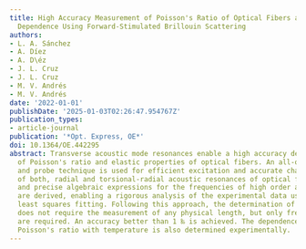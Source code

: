 ```yaml
---
title: High Accuracy Measurement of Poisson's Ratio of Optical Fibers and Its Temperature
  Dependence Using Forward-Stimulated Brillouin Scattering
authors:
- L. A. Sánchez
- A. Díez
- A. D\éz
- J. L. Cruz
- J. L. Cruz
- M. V. Andrés
- M. V. Andrés
date: '2022-01-01'
publishDate: '2025-01-03T02:26:47.954767Z'
publication_types:
- article-journal
publication: '*Opt. Express, OE*'
doi: 10.1364/OE.442295
abstract: Transverse acoustic mode resonances enable a high accuracy determination
  of Poisson's ratio and elastic properties of optical fibers. An all-optical pump
  and probe technique is used for efficient excitation and accurate characterization
  of both, radial and torsional-radial acoustic resonances of optical fibers. Simple
  and precise algebraic expressions for the frequencies of high order acoustic resonances
  are derived, enabling a rigorous analysis of the experimental data using standard
  least squares fitting. Following this approach, the determination of Poisson's ratio
  does not require the measurement of any physical length, but only frequency measurements
  are required. An accuracy better than 1 ‰ is achieved. The dependence of the fiber
  Poisson's ratio with temperature is also determined experimentally.
---
```

